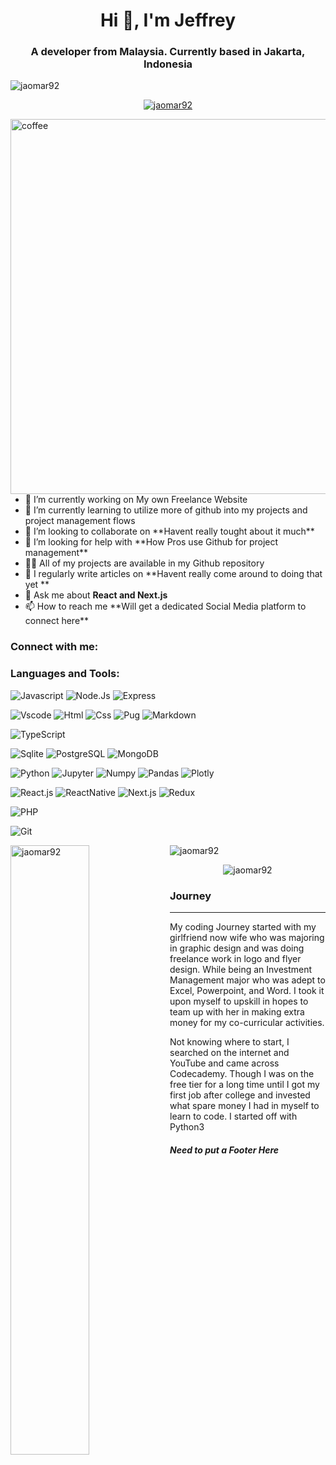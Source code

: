 <h1 align="center">Hi 👋, I'm Jeffrey</h1>
<h3 align="center">A developer from Malaysia. Currently based in Jakarta, Indonesia</h3>

<p align="left"> <img src="https://komarev.com/ghpvc/?username=jaomar92&label=Profile%20views&color=0e75b6&style=flat" alt="jaomar92" /> </p>

<div class="github-trophy" style="width: 100%; max-width: 800px; margin: 0 auto;">
    <p align="center">
        <a href="https://github.com/ryo-ma/github-profile-trophy">
            <img src="https://github-profile-trophy.vercel.app/?username=jaomar92" alt="jaomar92" />
        </a>
    </p>
</div>
<img src="https://github.com/Jaomar92/Jaomar92/assets/65635396/ce980b2d-0d5a-4fc6-a4af-b4d467f70fe2" alt="coffee" align='right' width='600px'/>
        <ul>
            <li>🔭 I’m currently working on My own Freelance Website</li> 
            <li>🌱 I’m currently learning to utilize more of github into my projects and project management flows
            <li>👯 I’m looking to collaborate on **Havent really tought about it much**</li>
            <li>🤝 I’m looking for help with **How Pros use Github for project management**</li>
            <li>👨‍💻 All of my projects are available in my Github repository</li>
            <li>📝 I regularly write articles on **Havent really come around to doing that yet **</li>
            <li>💬 Ask me about <strong>React and Next.js</strong></li>
            <li>📫 How to reach me **Will get a dedicated Social Media platform to connect here**</li>
        </ul>




<h3 align="left">Connect with me:</h3>
<p align="left">
</p>

<h3 align="left">Languages and Tools:</h3>

![Javascript](https://img.shields.io/badge/JavaScript-323330?style=for-the-badge&logo=javascript&logoColor=F7DF1E)
![Node.Js](https://img.shields.io/badge/Node%20js-339933?style=for-the-badge&logo=nodedotjs&logoColor=white)
![Express](https://img.shields.io/badge/Express%20js-000000?style=for-the-badge&logo=express&logoColor=white)

![Vscode](https://img.shields.io/badge/VSCode-0078D4?style=for-the-badge&logo=visual%20studio%20code&logoColor=white)
![Html](https://img.shields.io/badge/HTML5-E34F26?style=for-the-badge&logo=html5&logoColor=white)
![Css](https://img.shields.io/badge/CSS3-1572B6?style=for-the-badge&logo=css3&logoColor=white)
![Pug](https://img.shields.io/badge/Pug-E3C29B?style=for-the-badge&logo=pug&logoColor=black)
![Markdown](https://img.shields.io/badge/Markdown-000000?style=for-the-badge&logo=markdown&logoColor=white)

![TypeScript](https://img.shields.io/badge/TypeScript-007ACC?style=for-the-badge&logo=typescript&logoColor=white)

![Sqlite](https://img.shields.io/badge/Sqlite-003B57?style=for-the-badge&logo=sqlite&logoColor=white)
![PostgreSQL](https://img.shields.io/badge/PostgreSQL-316192?style=for-the-badge&logo=postgresql&logoColor=white)
![MongoDB](https://img.shields.io/badge/MongoDB-4EA94B?style=for-the-badge&logo=mongodb&logoColor=white)

![Python](https://img.shields.io/badge/Python-84cc16?style=for-the-badge&logo=python&logoColor=white)
![Jupyter](https://img.shields.io/badge/Jupyter-F37626.svg?&style=for-the-badge&logo=Jupyter&logoColor=white)
![Numpy](https://img.shields.io/badge/Numpy-777BB4?style=for-the-badge&logo=numpy&logoColor=white)
![Pandas](https://img.shields.io/badge/Pandas-2C2D72?style=for-the-badge&logo=pandas&logoColor=white)
![Plotly](https://img.shields.io/badge/Plotly-239120?style=for-the-badge&logo=plotly&logoColor=white)

![React.js](https://img.shields.io/badge/React-20232A?style=for-the-badge&logo=react&logoColor=61DAFB)
![ReactNative](https://img.shields.io/badge/React_Native-20232A?style=for-the-badge&logo=react&logoColor=61DAFB)
![Next.js](https://img.shields.io/badge/next%20js-000000?style=for-the-badge&logo=nextdotjs&logoColor=white)
![Redux](https://img.shields.io/badge/Redux-593D88?style=for-the-badge&logo=redux&logoColor=white)

![PHP](https://img.shields.io/badge/PHP-777BB4?style=for-the-badge&logo=php&logoColor=white)

![Git](https://img.shields.io/badge/GitHub-100000?style=for-the-badge&logo=github&logoColor=white)


<p align="left">
    <img align="left" src="https://github-readme-stats.vercel.app/api/top-langs?username=jaomar92&show_icons=true&locale=en&layout=compact" alt="jaomar92" width="50%"  />
    <img src="https://github-readme-stats.vercel.app/api?username=jaomar92&show_icons=true&locale=en" alt="jaomar92" />
</p>
<p align="center">
    <img src="https://github-readme-streak-stats.herokuapp.com/?user=jaomar92&" alt="jaomar92" />
</p>



<h3 align="left">Journey</h3>

---

<p>My coding Journey started with my girlfriend now wife who was majoring in graphic design and was doing freelance work in logo and flyer design. While being an Investment Management major who was adept to Excel, Powerpoint, and Word. I took it upon myself to upskill in hopes to team up with her in making extra money for my co-curricular activities. </p>

<p>Not knowing where to start, I searched on the internet and YouTube and came across Codecademy. Though I was on the free tier for a long time until I got my first job after college and invested what spare money I had in myself to learn to code. I started off with Python3</p>

<h5>Need to put a Footer Here</h5>

